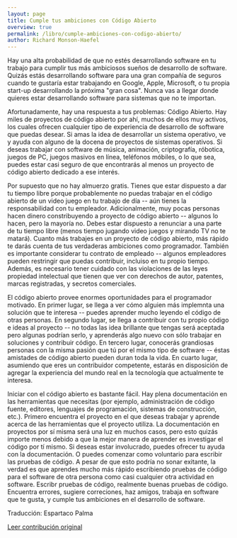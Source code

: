 ```yaml
---
layout: page
title: Cumple tus ambiciones con Código Abierto
overview: true
permalink: /libro/cumple-ambiciones-con-codigo-abierto/
author: Richard Monson-Haefel
---
```


Hay una alta probabilidad de que no estés desarrollando software en tu trabajo para cumplir tus más ambiciosos sueños de desarrollo de software. Quizás estás desarrollando software para una gran compañía de seguros cuando te gustaría estar trabajando en Google, Apple, Microsoft, o tu propia start-up desarrollando la próxima "gran cosa". Nunca vas a llegar donde quieres estar desarrollando software para sistemas que no te importan.

Afortunadamente, hay una respuesta a tus problemas: Código Abierto. Hay miles de proyectos de código abierto por ahí, muchos de ellos muy activos, los cuales ofrecen cualquier tipo de experiencia de desarrollo de software que puedas desear. Si amas la idea de desarrollar un sistema operativo, ve y ayuda con alguno de la docena de proyectos de sistemas operativos. Si deseas trabajar con software de música, animación, criptografía, róbotica, juegos de PC, juegos masivos en línea, teléfonos móbiles, o lo que sea, puedes estar casi seguro de que encontrarás al menos un proyecto de código abierto dedicado a ese interés.

Por supuesto que no hay almuerzo gratis. Tienes que estar dispuesto a dar tu tiempo libre porque probablemente no puedas trabajar en el código abierto de un video juego en tu trabajo de día -- aún tienes la responsabilidad con tu empleador. Adicionalmente, muy pocas personas hacen dinero constribuyendo a proyecto de código abierto -- algunos lo hacen, pero la mayoría no. Debes estar dispuesto a renunciar a una parte de tu tiempo libre (menos tiempo jugando video juegos y mirando TV no te matará). Cuanto más trabajes en un proyecto de código abierto, más rápido te darás cuenta de tus verdaderas ambiciones como programador. También es importante considerar tu contrato de empleado -- algunos empleadores pueden restringir que puedas contribuir, incluiso en tu propio tiempo. Además, es necesario tener cuidado con las violaciones de las leyes propiedad intelectual que tienen que ver con derechos de autor, patentes, marcas registradas, y secretos comerciales.

El código abierto provee enormes oportunidades para el programador motivado. En primer lugar, se llega a ver cómo alguien más implemnta una solución que te interesa -- puedes aprender mucho leyendo el código de otras personas. En segundo lugar, se llega a contribuir con tu propio código e ideas al proyecto -- no todas las idea brillante que tengas será aceptada pero algunas podrían serlo, y aprenderás algo nuevo con sólo trabajar en soluciones y contribuir código. En tercero lugar, conocerás grandiosas personas con la misma pasión que tú por el mismo tipo de software -- éstas amistades de código abierto pueden duran toda la vida. En cuarto lugar, asumiendo que eres un contribuidor competente, estarás en disposición de agregar la experiencia del mundo real en la tecnología que actualmente te interesa.

Iniciar con el código abierto es bastante fácil. Hay plena documentación en las herramientas que necesitas (por ejemplo, administración de código fuente, editores, lenguajes de programación, sistemas de construcción, etc.). Primero  encuentra el proyecto en el que deseas trabajar y aprende acerca de las herramientas que el proyecto utiliza. La documentación en proyectos por sí misma será una luz en muchos casos, pero esto quizás importe menos debido a que la mejor manera de aprender es investigar el código por tí mismo. Si deseas estar involucrado, puedes ofrecer tu ayuda con la documentación. O puedes comenzar como voluntario para escribir las pruebas de código. A pesar de que esto podría no sonar exitante, la verdad es que aprendes mucho más rápido escribiendo pruebas de código para el software de otra persona como casi cualquier otra actividad en software. Escribr pruebas de código, realmente buenas pruebas de código. Encuentra errores, sugiere correciones, haz amigos, trabaja en software que te gusta, y cumple tus ambiciones en el desarrollo de software.


Traducción: Espartaco Palma

[Leer contribución original](http://programmer.97things.oreilly.com/wiki/index.php/Fulfill_Your_Ambitions_with_Open_Source)
